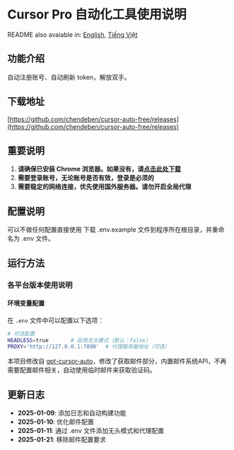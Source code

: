# Cursor Pro 自动化工具使用说明

README also avaiable in: [English](./README.EN.md), [Tiếng Việt](./README.VI.md)

## 功能介绍
自动注册账号、自动刷新 token，解放双手。

## 下载地址
[https://github.com/chendeben/cursor-auto-free/releases](https://github.com/chendeben/cursor-auto-free/releases)

## 重要说明
1. **请确保已安装 Chrome 浏览器。如果没有，请[点击此处下载](https://www.google.com/intl/zh-CN/chrome/)**
2. **需要登录账号，无论账号是否有效，登录是必须的**
3. **需要稳定的网络连接，优先使用国外服务器。请勿开启全局代理**

## 配置说明
可以不做任何配置直接使用
下载 .env.example 文件到程序所在根目录，并重命名为 .env 文件。

## 运行方法
### 各平台版本使用说明
#### 环境变量配置

在 `.env` 文件中可以配置以下选项：

```bash
# 可选配置
HEADLESS=true       # 启用无头模式（默认：false）
PROXY='http://127.0.0.1:7890'  # 代理服务器地址（可选）
```

本项目修改自 [gpt-cursor-auto](https://github.com/chengazhen/cursor-auto-free)，修改了获取邮件部分，内置邮件系统API，不再需要配置邮件相关，自动使用临时邮件来获取验证码。

## 更新日志
- **2025-01-09**: 添加日志和自动构建功能
- **2025-01-10**: 优化邮件配置
- **2025-01-11**: 通过 .env 文件添加无头模式和代理配置
- **2025-01-21**: 移除邮件配置要求

